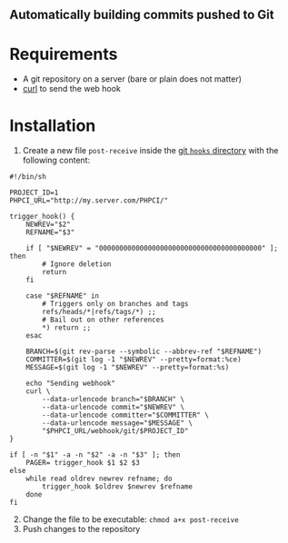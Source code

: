 Automatically building commits pushed to Git
--------------------------------------------

Requirements
============

- A git repository on a server (bare or plain does not matter)
- [curl](http://curl.haxx.se) to send the web hook

Installation
============

1. Create a new file `post-receive` inside the [git `hooks` directory](http://www.git-scm.com/book/en/Customizing-Git-Git-Hooks) with the following content:

```shell
#!/bin/sh

PROJECT_ID=1
PHPCI_URL="http://my.server.com/PHPCI/"

trigger_hook() {
    NEWREV="$2"
    REFNAME="$3"
    
    if [ "$NEWREV" = "0000000000000000000000000000000000000000" ]; then
        # Ignore deletion
        return
    fi
    
    case "$REFNAME" in
        # Triggers only on branches and tags
        refs/heads/*|refs/tags/*) ;;
        # Bail out on other references
        *) return ;;
    esac
    
    BRANCH=$(git rev-parse --symbolic --abbrev-ref "$REFNAME")
    COMMITTER=$(git log -1 "$NEWREV" --pretty=format:%ce)
    MESSAGE=$(git log -1 "$NEWREV" --pretty=format:%s)
    
    echo "Sending webhook"
    curl \
        --data-urlencode branch="$BRANCH" \
        --data-urlencode commit="$NEWREV" \
        --data-urlencode committer="$COMMITTER" \
        --data-urlencode message="$MESSAGE" \
        "$PHPCI_URL/webhook/git/$PROJECT_ID"
}

if [ -n "$1" -a -n "$2" -a -n "$3" ]; then
    PAGER= trigger_hook $1 $2 $3
else
    while read oldrev newrev refname; do
        trigger_hook $oldrev $newrev $refname
    done
fi
```

2. Change the file to be executable: `chmod a+x post-receive`
3. Push changes to the repository
